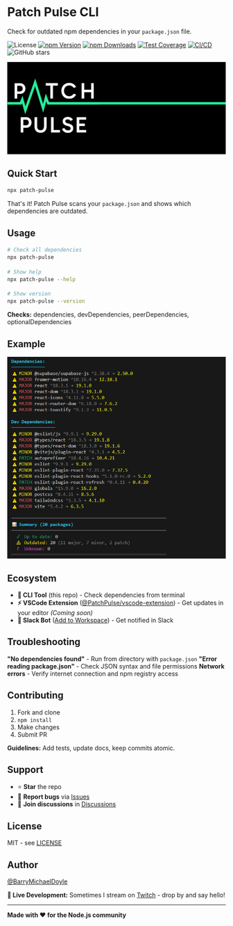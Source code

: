 # Patch Pulse CLI

Check for outdated npm dependencies in your `package.json` file.

![License](https://img.shields.io/github/license/PatchPulse/cli.svg) [![npm Version](https://img.shields.io/npm/v/patch-pulse.svg)](https://npmjs.com/package/patch-pulse) [![npm Downloads](https://img.shields.io/npm/dm/patch-pulse.svg)](https://npmjs.com/package/patch-pulse) [![Test Coverage](https://img.shields.io/codecov/c/github/PatchPulse/cli)](https://codecov.io/gh/PatchPulse/cli) [![CI/CD](https://github.com/PatchPulse/cli/actions/workflows/ci.yml/badge.svg)](https://github.com/PatchPulse/cli/actions/workflows/ci.yml)
![GitHub stars](https://img.shields.io/github/stars/PatchPulse/cli.svg?style=social)

![Patch Pulse Banner](assets/banner.png)

## Quick Start

```bash
npx patch-pulse
```

That's it! Patch Pulse scans your `package.json` and shows which dependencies are outdated.

## Usage

```bash
# Check all dependencies
npx patch-pulse

# Show help
npx patch-pulse --help

# Show version
npx patch-pulse --version
```

**Checks:** dependencies, devDependencies, peerDependencies, optionalDependencies

## Example

![Example Screenshot](assets/example.png)

## Ecosystem

- **🔧 CLI Tool** (this repo) - Check dependencies from terminal
- **⚡ VSCode Extension** ([@PatchPulse/vscode-extension](https://github.com/PatchPulse/vscode-extension)) - Get updates in your editor _(Coming soon)_
- **🤖 Slack Bot** ([Add to Workspace](https://slack.com/oauth/v2/authorize?client_id=180374136631.6017466448468&scope=chat:write,commands,incoming-webhook)) - Get notified in Slack

## Troubleshooting

**"No dependencies found"** - Run from directory with `package.json`
**"Error reading package.json"** - Check JSON syntax and file permissions
**Network errors** - Verify internet connection and npm registry access

## Contributing

1. Fork and clone
2. `npm install`
3. Make changes
4. Submit PR

**Guidelines:** Add tests, update docs, keep commits atomic.

## Support

- ⭐ **Star** the repo
- 🐛 **Report bugs** via [Issues](https://github.com/PatchPulse/cli/issues)
- 💬 **Join discussions** in [Discussions](https://github.com/PatchPulse/cli/discussions)

## License

MIT - see [LICENSE](LICENSE)

## Author

[@BarryMichaelDoyle](https://github.com/barrymichaeldoyle)

**🎥 Live Development:** Sometimes I stream on [Twitch](https://twitch.tv/barrymichaeldoyle) - drop by and say hello!

---

**Made with ❤️ for the Node.js community**
